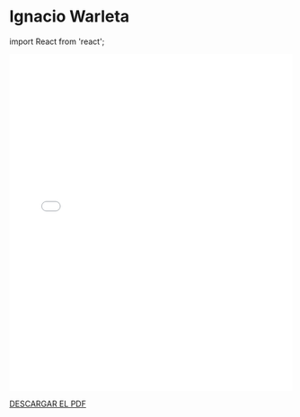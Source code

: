 # Ignacio Warleta

import React from 'react';

<embed src="/PDFs/Commitment/CommitmentAgreement-ignwarmur.pdf" type="application/pdf" width="100%" height="600px" />


[DESCARGAR EL PDF](../../../static/PDFs/Commitment/CommitmentAgreement-ignwarmur.pdf)
